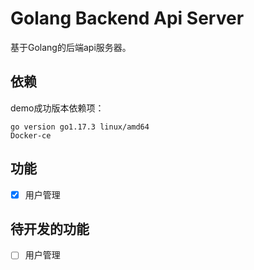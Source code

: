 # Golang Backend Api Server

基于Golang的后端api服务器。

## 依赖

demo成功版本依赖项：

    go version go1.17.3 linux/amd64
    Docker-ce

## 功能

- [x] 用户管理

## 待开发的功能

- [ ] 用户管理
